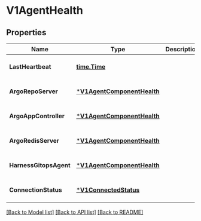 # V1AgentHealth

## Properties
Name | Type | Description | Notes
------------ | ------------- | ------------- | -------------
**LastHeartbeat** | [**time.Time**](time.Time.md) |  | [optional] [default to null]
**ArgoRepoServer** | [***V1AgentComponentHealth**](v1AgentComponentHealth.md) |  | [optional] [default to null]
**ArgoAppController** | [***V1AgentComponentHealth**](v1AgentComponentHealth.md) |  | [optional] [default to null]
**ArgoRedisServer** | [***V1AgentComponentHealth**](v1AgentComponentHealth.md) |  | [optional] [default to null]
**HarnessGitopsAgent** | [***V1AgentComponentHealth**](v1AgentComponentHealth.md) |  | [optional] [default to null]
**ConnectionStatus** | [***V1ConnectedStatus**](v1ConnectedStatus.md) |  | [optional] [default to null]

[[Back to Model list]](../README.md#documentation-for-models) [[Back to API list]](../README.md#documentation-for-api-endpoints) [[Back to README]](../README.md)

